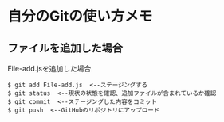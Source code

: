 # 自分のGitの使い方メモ
## ファイルを追加した場合
File-add.jsを追加した場合

    $ git add File-add.js  <--ステージングする
    $ git status  <--現状の状態を確認、追加ファイルが含まれているか確認
    $ git commit  <--ステージングした内容をコミット
    $ git push  <--GitHubのリポジトリにアップロード